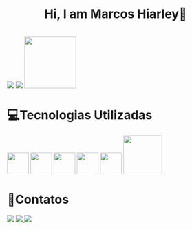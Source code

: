   <h1 align='Center'>Hi, I am Marcos Hiarley👋</h1>
  <br>
    <div>
      <img align='inline' src="https://github-readme-stats.vercel.app/api?username=Hiarleyy&show_icons=true&theme=midnight-purple&include_all_commits=true&count_private=true&hide=contribs"/> 
      <img align ='inline' src="https://github-readme-stats.vercel.app/api/top-langs/?username=Hiarleyy&layout=compact&theme=midnight-purple"/>
      <img align='inline' width='120px'src="https://github.com/Hiarleyy/Hiarleyy/assets/111695591/5876f730-40dd-454c-a5df-080f5e41d591"/>
  </div>
<h1>💻Tecnologias Utilizadas</h1>
  <div align='inline'>
  <img width='50px'src="https://cdn.jsdelivr.net/gh/devicons/devicon/icons/javascript/javascript-original.svg">
  <img width='50px'src="https://cdn.jsdelivr.net/gh/devicons/devicon@latest/icons/linux/linux-original.svg"/>
  <img width='50px'src="https://cdn.jsdelivr.net/gh/devicons/devicon@latest/icons/docker/docker-original-wordmark.svg"/> 
  <img width='50px'src="https://cdn.jsdelivr.net/gh/devicons/devicon@latest/icons/python/python-original.svg"/>
  <img width='50px'src="https://cdn.jsdelivr.net/gh/devicons/devicon@latest/icons/cplusplus/cplusplus-original.svg" />
  <img width='90px'src="https://github.com/Hiarleyy/Hiarleyy/assets/111695591/9fc07607-3048-408d-bd53-5b222b72b196"/>
  </div>
    </div>
 <h1 align='left'>📱Contatos</h1>
 <a href ="mailto:marcoshiarley.silva@gmail.com"><img src ="https://img.shields.io/badge/Gmail-D14836?style=for-the-badge&logo=gmail&logoColor=white"/></a>
 <a href ="https://www.instagram.com/hiarley._/"><img src ="https://img.shields.io/badge/Instagram-E4405F?style=for-the-badge&logo=instagram&logoColor=white" >
 </a>
 <a href ="https://www.linkedin.com/in/marcos-hiarley/"><img src ="https://img.shields.io/badge/LinkedIn-0077B5?style=for-the-badge&logo=linkedin&logoColor=white" href="www.linkedin.com/in/marcos-hiarley-1853a7226"/></a>
 </div>
